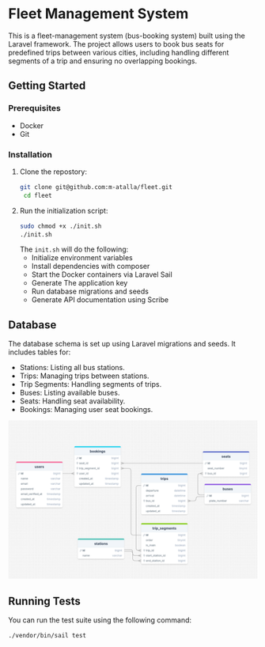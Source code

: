 # Fleet Management System
This is a fleet-management system (bus-booking system) built using the Laravel framework. The project allows users to book bus seats for predefined trips between various cities, including handling different segments of a trip and ensuring no overlapping bookings.

## Getting Started

### Prerequisites
- Docker
- Git

### Installation
1. Clone the repostory:
    ```bash
    git clone git@github.com:m-atalla/fleet.git
     cd fleet
    ```
1. Run the initialization script:
    ```bash
    sudo chmod +x ./init.sh
    ./init.sh
    ```
    The `init.sh` will do the following: 
    - Initialize environment variables
    - Install dependencies with composer
    - Start the Docker containers via Laravel Sail
    - Generate The application key
    - Run database migrations and seeds
    - Generate API documentation using Scribe

## Database
The database schema is set up using Laravel migrations and seeds. It includes tables for:
- Stations: Listing all bus stations.
- Trips: Managing trips between stations.
- Trip Segments: Handling segments of trips.
- Buses: Listing available buses.
- Seats: Handling seat availability.
- Bookings: Managing user seat bookings.

![](./docs/database_schema.png)

## Running Tests
You can run the test suite using the following command:
```bash
./vendor/bin/sail test
```
